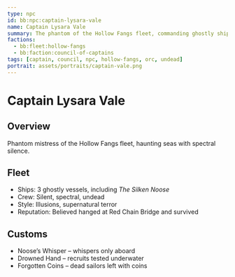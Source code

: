 ```yaml
---
type: npc
id: bb:npc:captain-lysara-vale
name: Captain Lysara Vale
summary: The phantom of the Hollow Fangs fleet, commanding ghostly ships through mist and whispers.
factions:
  - bb:fleet:hollow-fangs
  - bb:faction:council-of-captains
tags: [captain, council, npc, hollow-fangs, orc, undead]
portrait: assets/portraits/captain-vale.png
---
```

# Captain Lysara Vale

## Overview
Phantom mistress of the Hollow Fangs fleet, haunting seas with spectral silence.

## Fleet
- Ships: 3 ghostly vessels, including *The Silken Noose*  
- Crew: Silent, spectral, undead  
- Style: Illusions, supernatural terror  
- Reputation: Believed hanged at Red Chain Bridge and survived  

## Customs
- Noose’s Whisper – whispers only aboard  
- Drowned Hand – recruits tested underwater  
- Forgotten Coins – dead sailors left with coins
